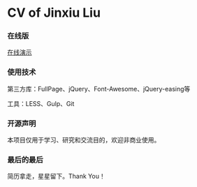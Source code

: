 # CV of Jinxiu Liu
### 在线版
[在线演示](http://cv.sayweb.top)
### 使用技术
第三方库：FullPage、jQuery、Font-Awesome、jQuery-easing等

工具：LESS、Gulp、Git
### 开源声明
本项目仅用于学习、研究和交流目的，欢迎非商业使用。

### 最后的最后
简历拿走，星星留下。Thank You！


